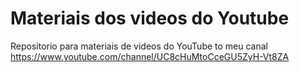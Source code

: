 # Materiais dos videos do Youtube
Repositorio para materiais de videos do YouTube to meu canal https://www.youtube.com/channel/UC8cHuMtoCceGU5ZyH-Vt8ZA
